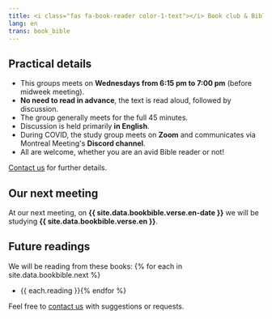 ```yaml
---
title: <i class="fas fa-book-reader color-1-text"></i> Book club & Bible study <i class="fas fa-bible color-1-dark-text"></i>
lang: en
trans: book_bible
---
```

## Practical details
* This groups meets on **Wednesdays from 6:15 pm to 7:00 pm** (before midweek meeting).
* **No need to read in advance**, the text is read aloud, followed by discussion.
* The group generally meets for the full 45 minutes.
* Discussion is held primarily **in English**.
* During COVID, the study group meets on **Zoom** and communicates via Montreal Meeting's **Discord channel**.
* All are welcome, whether you are an avid Bible reader or not!

[Contact us](/contact) for further details.

## Our next meeting
At our next meeting, on **{{ site.data.bookbible.verse.en-date }}** we will be studying **{{ site.data.bookbible.verse.en }}**.

## Future readings
We will be reading from these books:
{% for each in site.data.bookbible.next %}
* {{ each.reading }}{% endfor %}

Feel free to [contact us](/contact) with suggestions or requests.

